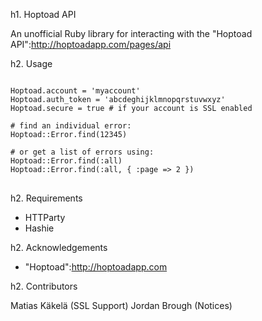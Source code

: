h1. Hoptoad API

An unofficial Ruby library for interacting with the "Hoptoad API":http://hoptoadapp.com/pages/api

h2. Usage

<pre>
<code>
Hoptoad.account = 'myaccount'
Hoptoad.auth_token = 'abcdeghijklmnopqrstuvwxyz'
Hoptoad.secure = true # if your account is SSL enabled

# find an individual error:
Hoptoad::Error.find(12345)

# or get a list of errors using:
Hoptoad::Error.find(:all)
Hoptoad::Error.find(:all, { :page => 2 })
</code>
</pre>


h2. Requirements

* HTTParty
* Hashie

h2. Acknowledgements

* "Hoptoad":http://hoptoadapp.com

h2. Contributors

Matias Käkelä (SSL Support)
Jordan Brough (Notices)